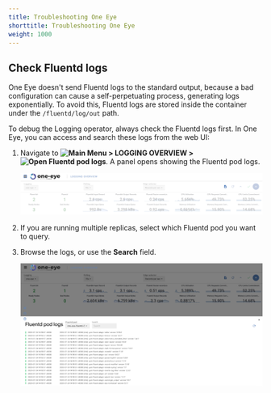 ```yaml
---
title: Troubleshooting One Eye
shorttitle: Troubleshooting One Eye
weight: 1000
---
```


## Check Fluentd logs

One Eye doesn't send Fluentd logs to the standard output, because a bad configuration can cause a self-perpetuating process, generating logs exponentially. To avoid this, Fluentd logs are stored inside the container under the `/fluentd/log/out` path.

To debug the Logging operator, always check the Fluentd logs first. In One Eye, you can access and search these logs from the web UI:

1. Navigate to **![Main Menu](/docs/one-eye/headless/icon-main-menu.png) > LOGGING OVERVIEW > ![Open Fluentd pod logs](/docs/one-eye/headless/icon-fluentd-logs.png)**. A panel opens showing the Fluentd pod logs.

    ![Fluentd Logs](fluentd-pod-logs-1.png)

1. If you are running multiple replicas, select which Fluentd pod you want to query.
1. Browse the logs, or use the **Search** field.

    ![Fluentd Logs](fluentd-pod-logs-2.png)
